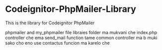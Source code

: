 # Codeignitor-PhpMailer-Library
This is the library for Codeignitor PhpMailer

phpmailer and my_phpmailer file libraies folder ma mukvani che
index.php controller che
ema send_mail function tame common controller ma b muki sako cho
eno use contactus funcion ma karelo che
